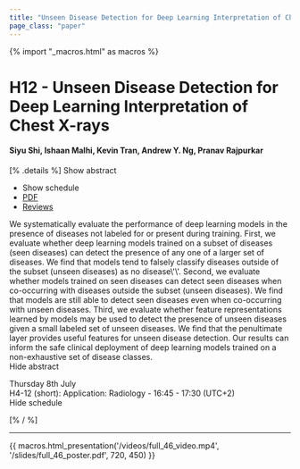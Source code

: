 ```yaml
---
title: "Unseen Disease Detection for Deep Learning Interpretation of Chest X-rays"
page_class: "paper"
---
```


{% import "_macros.html" as macros %}

# H12 - Unseen Disease Detection for Deep Learning Interpretation of Chest X-rays

#### Siyu Shi, Ishaan Malhi, Kevin Tran, Andrew Y. Ng, Pranav Rajpurkar

[% .details %]
<a class="toggle_visibility" data-selector=".abstract" data-level="3">Show abstract</a>
- <a class="toggle_visibility" data-selector=".schedule" data-level="3">Show schedule</a>
- <a href="/proceedings/shi21.pdf">PDF</a>
- <a href="https://openreview.net/forum?id=i-zxSlqneRu">Reviews</a>

<p>
    <span class="abstract">
        We systematically evaluate the performance of deep learning models in the presence of diseases not labeled for or present during training. First, we evaluate whether deep learning models trained on a subset of diseases (seen diseases) can detect the presence of any one of a larger set of diseases. We find that models tend to falsely classify diseases outside of the subset (unseen diseases) as no disease\'\'. Second, we evaluate whether models trained on seen diseases can detect seen diseases when co-occurring with diseases outside the subset (unseen diseases). We find that models are still able to detect seen diseases even when co-occurring with unseen diseases. Third, we evaluate whether feature representations learned by models may be used to detect the presence of unseen diseases given a small labeled set of unseen diseases. We find that the penultimate layer provides useful features for unseen disease detection. Our results can inform the safe clinical deployment of deep learning models trained on a non-exhaustive set of disease classes.
        <br>
        <span class="actions"><a class="toggle_visibility" data-level="2">Hide abstract</a></span>
    </span>
</p>

<p>
    <span class="schedule">
         Thursday 8th July<br>H4-12 (short): Application: Radiology - 16:45 - 17:30 (UTC+2)
        <br>
        <span class="actions"><a class="toggle_visibility" data-level="2">Hide schedule</a></span>
    </span>
</p>

[% / %]


---

{{ macros.html_presentation('/videos/full_46_video.mp4', '/slides/full_46_poster.pdf', 720, 450) }}
